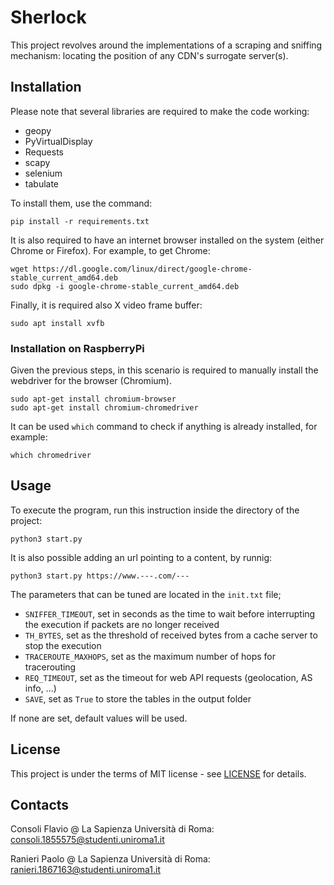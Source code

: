 # Sherlock
This project revolves around the implementations of a scraping and sniffing mechanism: locating the position of any CDN's surrogate server(s).

## Installation
Please note that several libraries are required to make the code working:

* geopy
* PyVirtualDisplay
* Requests
* scapy
* selenium
* tabulate

To install them, use the command:
```
pip install -r requirements.txt
```

It is also required to have an internet browser installed on the system (either Chrome or Firefox).
For example, to get Chrome:
```
wget https://dl.google.com/linux/direct/google-chrome-stable_current_amd64.deb
sudo dpkg -i google-chrome-stable_current_amd64.deb
```

Finally, it is required also X video frame buffer:
```
sudo apt install xvfb
```

### Installation on RaspberryPi
Given the previous steps, in this scenario is required to manually install the webdriver for the browser (Chromium).
```
sudo apt-get install chromium-browser
sudo apt-get install chromium-chromedriver
```

It can be used `which` command to check if anything is already installed, for example:
```
which chromedriver
```


## Usage
To execute the program, run this instruction inside the directory of the project:
```
python3 start.py
```

It is also possible adding an url pointing to a content, by runnig:
```
python3 start.py https://www.---.com/---
```

The parameters that can be tuned are located in the `init.txt` file;
* `SNIFFER_TIMEOUT`, set in seconds as the time to wait before interrupting the execution if packets are no longer received
* `TH_BYTES`, set as the threshold of received bytes from a cache server to stop the execution 
* `TRACEROUTE_MAXHOPS`, set as the maximum number of hops for tracerouting
* `REQ_TIMEOUT`, set as the timeout for web API requests (geolocation, AS info, ...)
* `SAVE`, set as `True` to store the tables in the output folder

If none are set, default values will be used.


## License

This project is under the terms of MIT license - see [LICENSE](LICENSE) for details.

## Contacts
Consoli Flavio @ La Sapienza Università di Roma: consoli.1855575@studenti.uniroma1.it

Ranieri Paolo  @ La Sapienza Università di Roma: ranieri.1867163@studenti.uniroma1.it

